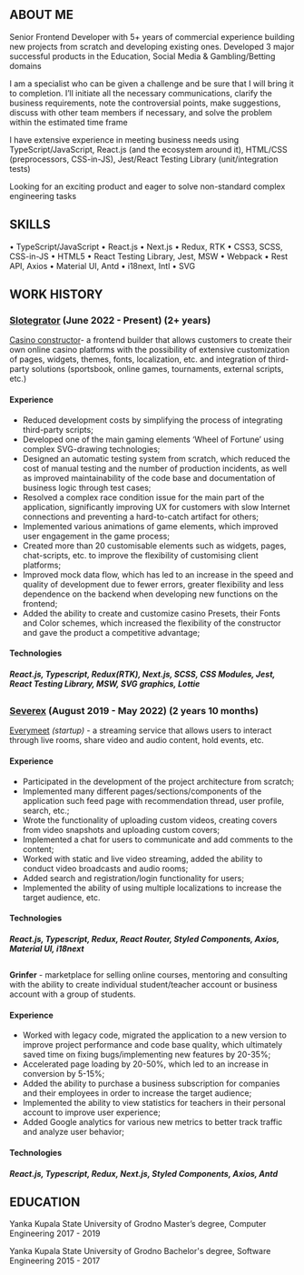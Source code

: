 ## ABOUT ME
Senior Frontend Developer with 5+ years of commercial experience building new projects from scratch and developing existing ones. Developed 3 major successful products in the Education, Social Media & Gambling/Betting domains

I am a specialist who can be given a challenge and be sure that I will bring it to completion. I’ll initiate all the necessary communications, clarify the business requirements, note the controversial points, make suggestions, discuss with other team members if necessary, and solve the problem within the estimated time frame

I have extensive experience in meeting business needs using TypeScript/JavaScript, React.js (and the ecosystem around it), HTML/CSS (preprocessors, CSS-in-JS), Jest/React Testing Library (unit/integration tests)

Looking for an exciting product and eager to solve non-standard complex engineering tasks

## SKILLS
• TypeScript/JavaScript • React.js • Next.js • Redux, RTK • CSS3, SCSS, CSS-in-JS • HTML5 • React Testing Library, Jest, MSW • Webpack • Rest API, Axios • Material UI, Antd • i18next, Intl • SVG

## WORK HISTORY
### [Slotegrator](https://slotegrator.pro/) **(June 2022 - Present) (2+ years)**

[Casino constructor](https://slotegrator.pro/casino-kit.html)- a frontend builder that allows customers to create their own online casino platforms with the possibility of extensive customization of pages, widgets, themes, fonts, localization, etc. and integration of third-party solutions (sportsbook, online games, tournaments, external scripts, etc.)

#### Experience
- Reduced development costs by simplifying the process of integrating third-party scripts;
- Developed one of the main gaming elements ‘Wheel of Fortune’ using complex SVG-drawing technologies;
- Designed an automatic testing system from scratch, which reduced the cost of manual testing and the number of production incidents, as well as improved maintainability of the code base and documentation of business logic through test cases;
- Resolved a complex race condition issue for the main part of the application, significantly improving UX for customers with slow Internet connections and preventing a hard-to-catch artifact for others;
- Implemented various animations of game elements, which improved user engagement in the game process;
- Created more than 20 customisable elements such as widgets, pages, chat-scripts, etc. to improve the flexibility of customising client platforms;
- Improved mock data flow, which has led to an increase in the speed and quality of development due to fewer errors, greater flexibility and less dependence on the backend when developing new functions on the frontend;
- Added the ability to create and customize casino Presets, their Fonts and Color schemes, which increased the flexibility of the constructor and gave the product a competitive advantage;

#### Technologies
##### React.js, Typescript, Redux(RTK), Next.js, SCSS, CSS Modules, Jest, React Testing Library, MSW, SVG graphics, Lottie

##

### [Severex](https://severex.by/) **(August 2019 - May 2022) (2 years 10 months)**

[Everymeet](https://everymeet.com/) *(startup)* - a streaming service that allows users to interact through live rooms, share video and audio content, hold events, etc.
#### Experience
- Participated in the development of the project architecture from scratch;
- Implemented many different pages/sections/components of the application such feed page with recommendation thread, user profile, search, etc.;
- Wrote the functionality of uploading custom videos, creating covers from video snapshots and uploading custom covers;
- Implemented a chat for users to communicate and add comments to the content;
- Worked with static and live video streaming, added the ability to conduct video broadcasts and audio rooms;
- Added search and registration/login functionality for users;
- Implemented the ability of using multiple localizations to increase the target audience, etc.

#### Technologies
##### React.js, Typescript, Redux, React Router, Styled Components, Axios, Material UI, i18next

##

**Grinfer** - marketplace for selling online courses, mentoring and consulting with the ability to create individual student/teacher account or business account with a group of students.

#### Experience
- Worked with legacy code, migrated the application to a new version to improve project performance and code base quality, which ultimately saved time on fixing bugs/implementing new features by 20-35%;
- Accelerated page loading by 20-50%, which led to an increase in conversion by 5-15%;
- Added the ability to purchase a business subscription for companies and their employees in order to increase the target audience;
- Implemented the ability to view statistics for teachers in their personal account to improve user experience;
- Added Google analytics for various new metrics to better track traffic and analyze user behavior;

#### Technologies
##### React.js, Typescript, Redux, Next.js, Styled Components, Axios, Antd

## EDUCATION
Yanka Kupala State University of Grodno Master’s degree, Computer Engineering 2017 - 2019

Yanka Kupala State University of Grodno Bachelor's degree, Software Engineering 2015 - 2017
